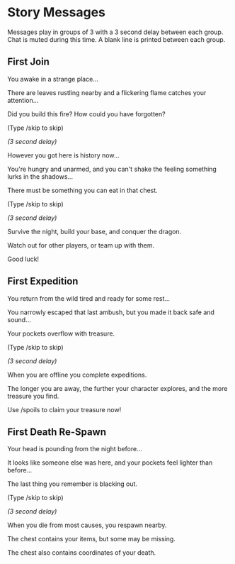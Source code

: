 # Story Messages

Messages play in groups of 3 with a 3 second delay between each group. Chat is muted during this time. A blank line is printed between each group.

## First Join

You awake in a strange place...

There are leaves rustling nearby and a flickering flame catches your attention...

Did you build this fire? How could you have forgotten?

(Type /skip to skip)

_(3 second delay)_

However you got here is history now...

You're hungry and unarmed, and you can't shake the feeling something lurks in the shadows...

There must be something you can eat in that chest.

(Type /skip to skip)

_(3 second delay)_

Survive the night, build your base, and conquer the dragon.

Watch out for other players, or team up with them.

Good luck!

## First Expedition

You return from the wild tired and ready for some rest...

You narrowly escaped that last ambush, but you made it back safe and sound...

Your pockets overflow with treasure.

(Type /skip to skip)

_(3 second delay)_

When you are offline you complete expeditions.

The longer you are away, the further your character explores, and the more treasure you find.

Use /spoils to claim your treasure now!


## First Death Re-Spawn

Your head is pounding from the night before...

It looks like someone else was here, and your pockets feel lighter than before...

The last thing you remember is blacking out.

(Type /skip to skip)

_(3 second delay)_

When you die from most causes, you respawn nearby.

The chest contains your items, but some may be missing.

The chest also contains coordinates of your death.
